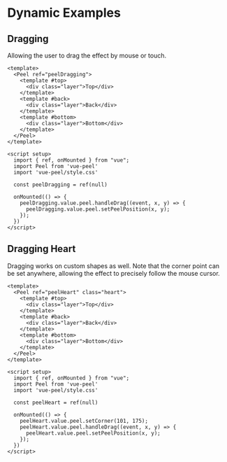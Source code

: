 <style scoped lang="scss">
@import '../style.scss';

.heart {
  :deep(.peel-top) {
    background-color: #cd5454;
  }
  
  :deep(.peel-back) {
    background-color: #ed8484;
  }
}

</style>

<script setup>
  import { ref, onMounted } from "vue";
  import Peel from '../../dist/vue-peel'
  import '../../dist/style.css'

  const peelDragging = ref(null)
  const peelHeart = ref(null)

  onMounted(() => {
    peelDragging.value.peel.handleDrag((event, x, y) => {
      peelDragging.value.peel.setPeelPosition(x, y);
    });

    peelHeart.value.peel.setCorner(101, 175);
    peelHeart.value.peel.handleDrag((event, x, y) => {
      peelHeart.value.peel.setPeelPosition(x, y);
    });
  });
</script>

# Dynamic Examples

## Dragging

Allowing the user to drag the effect by mouse or touch.

<div class="peelWrapper">
  <Peel
    ref="peelDragging"
    class="peelContainer"
  >
    <template #top>
      <div class="layer">Top</div>
    </template>
    <template #back>
      <div class="layer">Back</div>
    </template>
    <template #bottom>
      <div class="layer">Bottom</div>
    </template>
  </Peel>
</div>

```vue
<template>
  <Peel ref="peelDragging">
    <template #top>
      <div class="layer">Top</div>
    </template>
    <template #back>
      <div class="layer">Back</div>
    </template>
    <template #bottom>
      <div class="layer">Bottom</div>
    </template>
  </Peel>
</template>

<script setup>
  import { ref, onMounted } from "vue";
  import Peel from 'vue-peel'
  import 'vue-peel/style.css'

  const peelDragging = ref(null)

  onMounted(() => {
    peelDragging.value.peel.handleDrag((event, x, y) => {
      peelDragging.value.peel.setPeelPosition(x, y);
    });
  })
</script>
```

## Dragging Heart

Dragging works on custom shapes as well. Note that the corner point can be set anywhere, allowing the effect to precisely follow the mouse cursor.

<div class="peelWrapper">
  <Peel
    ref="peelHeart"
    class="peelContainer heart"
    :options="{
      path: {
        d: 'M101.260605,31.4241113 C122.403839,-11.2687842 173.108983,1.11145064 183.007355,11.8447551 C237.311569,70.7295532 142.521446,119.347653 101.260608,174.571349 C51.8099036,119.347653 -39.0680406,68.307428 18.4502396,11.8447553 C33.183089,-2.61770866 77.7850024,-11.2687842 101.260605,31.4241113 Z'
      }
    }"
  >
    <template #top>
      <div class="layer">Top</div>
    </template>
    <template #back>
      <div class="layer">Back</div>
    </template>
    <template #bottom>
      <div class="layer">Bottom</div>
    </template>
  </Peel>
</div>

```vue
<template>
  <Peel ref="peelHeart" class="heart">
    <template #top>
      <div class="layer">Top</div>
    </template>
    <template #back>
      <div class="layer">Back</div>
    </template>
    <template #bottom>
      <div class="layer">Bottom</div>
    </template>
  </Peel>
</template>

<script setup>
  import { ref, onMounted } from "vue";
  import Peel from 'vue-peel'
  import 'vue-peel/style.css'

  const peelHeart = ref(null)

  onMounted(() => {
    peelHeart.value.peel.setCorner(101, 175);
    peelHeart.value.peel.handleDrag((event, x, y) => {
      peelHeart.value.peel.setPeelPosition(x, y);
    });
  })
</script>
```
